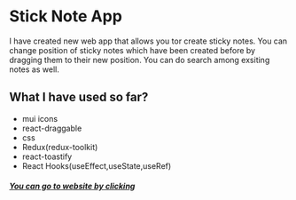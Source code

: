 # Stick Note App

I have created new web app that allows you tor create sticky notes. You can change position of sticky notes which have been created before by dragging them to their new position. You can do search among exsiting notes as well.

## What I have used so far?

* mui icons
* react-draggable
* css
* Redux(redux-toolkit)
* react-toastify
* React Hooks(useEffect,useState,useRef)

##### [You can go to website by clicking](https://sticknoteappbyerdal.netlify.app/)
